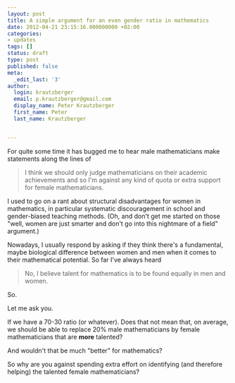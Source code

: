 ```yaml
---
layout: post
title: A simple argument for an even gender ratio in mathematics
date: 2012-04-21 23:15:16.000000000 +02:00
categories:
- updates
tags: []
status: draft
type: post
published: false
meta:
  _edit_last: '3'
author:
  login: krautzberger
  email: p.krautzberger@gmail.com
  display_name: Peter Krautzberger
  first_name: Peter
  last_name: Krautzberger


---
```


For quite some time it has bugged me to hear male mathematicians make statements along the lines of

> I think we should only judge mathematicians on their academic achievements and so I'm against any kind of quota or extra support for female mathematicians.

I used to go on a rant about structural disadvantages for women in mathematics, in particular systematic discouragement in school and gender-biased teaching methods. (Oh, and don't get me started on those "well, women are just smarter and don't go into this nightmare of a field" argument.)

Nowadays, I usually respond by asking if they think there's a fundamental, maybe biological difference between women and men when it comes to their mathematical potential. So far I've always heard

> No, I believe talent for mathematics is to be found equally in men and women.

So.

Let me ask you.

If we have a 70-30 ratio (or whatever). Does that not mean that, on average, we should be able to replace 20% male mathematicians by female mathematicians that are **more** talented?

And wouldn't that be much "better" for mathematics?

So why are you against spending extra effort on identifying (and therefore helping) the talented female mathematicians?